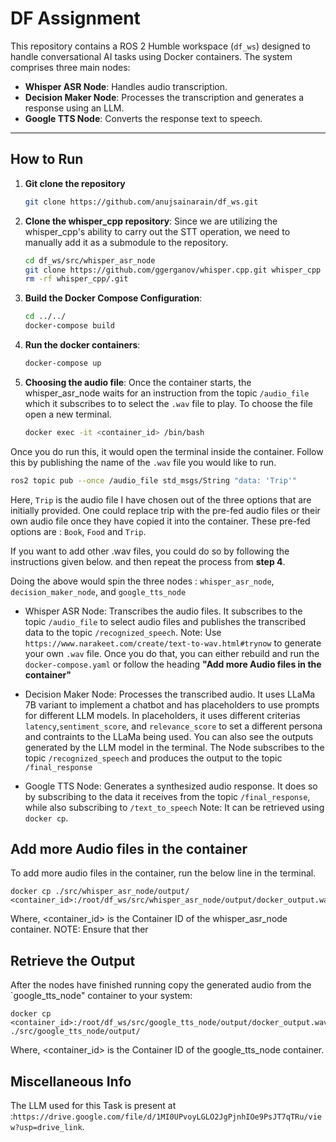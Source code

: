 # DF Assignment

This repository contains a ROS 2 Humble workspace (`df_ws`) designed to handle conversational AI tasks using Docker containers. The system comprises three main nodes:
- **Whisper ASR Node**: Handles audio transcription.
- **Decision Maker Node**: Processes the transcription and generates a response using an LLM.
- **Google TTS Node**: Converts the response text to speech.

---

## **How to Run**

1. **Git clone the repository**
    ```bash
    git clone https://github.com/anujsainarain/df_ws.git
    ```

2. **Clone the whisper_cpp repository**:
Since we are utilizing the whisper_cpp's ability to carry out the STT operation, we need to manually add it as a submodule to the repository.

    ```bash
    cd df_ws/src/whisper_asr_node
    git clone https://github.com/ggerganov/whisper.cpp.git whisper_cpp
    rm -rf whisper_cpp/.git
    ```

3. **Build the Docker Compose Configuration**:
   ```bash
   cd ../../
   docker-compose build
   ```
     
4. **Run the docker containers**:
   ```bash
   docker-compose up
   ```

5. **Choosing the audio file**:
Once the container starts, the whisper_asr_node waits for an instruction from the topic `/audio_file` which it subscribes to to select the `.wav` file to play. To choose the file open a new terminal.

   ```bash
   docker exec -it <container_id> /bin/bash
   ```
Once you do run this, it would open the terminal inside the container. Follow this by publishing the name of the `.wav` file you would like to run.

   ```bash
   ros2 topic pub --once /audio_file std_msgs/String "data: 'Trip'"
   ```

Here, `Trip` is the audio file I have chosen out of the three options that are initially provided. One could replace trip with the pre-fed audio files or their own audio file once they have copied it into the container. These pre-fed options are : `Book`, `Food` and `Trip`. 

If you want to add other .wav files, you could do so by following the instructions given below. and then repeat the process from **step 4**.

Doing the above would spin the three nodes : `whisper_asr_node`, `decision_maker_node`, and `google_tts_node`

 - Whisper ASR Node: Transcribes the audio files. It subscribes to the topic `/audio_file` to select audio files and publishes the transcribed data to the topic `/recognized_speech`.
        Note: Use `https://www.narakeet.com/create/text-to-wav.html#trynow` to generate your own `.wav` file. Once you do that, you can either rebuild and run the `docker-compose.yaml` or follow the heading **"Add more Audio files in the container"**

 - Decision Maker Node: Processes the transcribed audio. It uses LLaMa 7B variant to implement a chatbot and has placeholders to use prompts for different LLM models. In placeholders, it uses different criterias `latency`,`sentiment_score`, and `relevance_score` to set a different persona and contraints to the LLaMa being used. You can also see the outputs generated by the LLM model in the terminal. The Node subscribes to the topic `/recognized_speech` and produces the output to the topic `/final_response`
 - Google TTS Node: Generates a synthesized audio response. It does so by subscribing to the data it receives from the topic `/final_response`, while also subscribing to `/text_to_speech`
        Note: It can be retrieved using `docker cp`.

## Add more Audio files in the container
To add more audio files in the container, run the below line in the terminal.

    docker cp ./src/whisper_asr_node/output/ <container_id>:/root/df_ws/src/whisper_asr_node/output/docker_output.wav 
    
Where, <container_id> is the Container ID of the whisper_asr_node container.
NOTE: Ensure that ther 

## Retrieve the Output
After the nodes have finished running copy the generated audio from the `google_tts_node" container to your system:

    docker cp <container_id>:/root/df_ws/src/google_tts_node/output/docker_output.wav ./src/google_tts_node/output/
Where, <container_id> is the Container ID of the google_tts_node container.


## Miscellaneous Info 

The LLM used for this Task is present at :`https://drive.google.com/file/d/1MI0UPvoyLGLO2JgPjnhIOe9PsJT7qTRu/view?usp=drive_link`.
